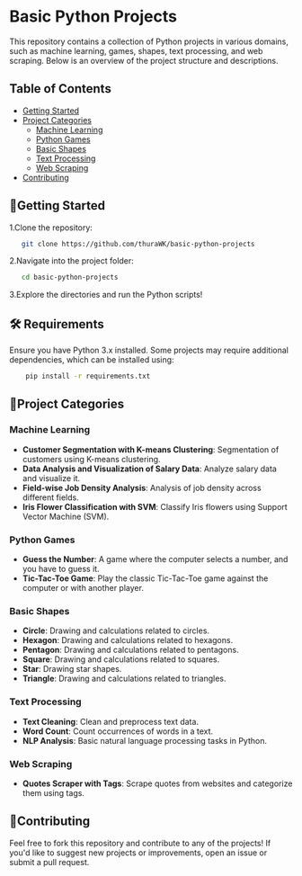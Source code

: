 # Basic Python Projects

This repository contains a collection of Python projects in various domains, such as machine learning, games, shapes, text processing, and web scraping. Below is an overview of the project structure and descriptions.

## Table of Contents

- [Getting Started](#getting-started)
- [Project Categories](#project-categories)
  - [Machine Learning](#machine-learning)
  - [Python Games](#python-games)
  - [Basic Shapes](#basic-shapes)
  - [Text Processing](#text-processing)
  - [Web Scraping](#web-scraping)
- [Contributing](#contributing)

## 🚀Getting Started

1.Clone the repository:

```bash
   git clone https://github.com/thuraWK/basic-python-projects
```

2.Navigate into the project folder:

```bash
   cd basic-python-projects
```

3.Explore the directories and run the Python scripts!

## 🛠 Requirements

Ensure you have Python 3.x installed. Some projects may require additional dependencies, which can be installed using:

```bash
    pip install -r requirements.txt
```

## 📌Project Categories

### Machine Learning

- **Customer Segmentation with K-means Clustering**: Segmentation of customers using K-means clustering.
- **Data Analysis and Visualization of Salary Data**: Analyze salary data and visualize it.
- **Field-wise Job Density Analysis**: Analysis of job density across different fields.
- **Iris Flower Classification with SVM**: Classify Iris flowers using Support Vector Machine (SVM).

### Python Games

- **Guess the Number**: A game where the computer selects a number, and you have to guess it.
- **Tic-Tac-Toe Game**: Play the classic Tic-Tac-Toe game against the computer or with another player.

### Basic Shapes

- **Circle**: Drawing and calculations related to circles.
- **Hexagon**: Drawing and calculations related to hexagons.
- **Pentagon**: Drawing and calculations related to pentagons.
- **Square**: Drawing and calculations related to squares.
- **Star**: Drawing star shapes.
- **Triangle**: Drawing and calculations related to triangles.

### Text Processing

- **Text Cleaning**: Clean and preprocess text data.
- **Word Count**: Count occurrences of words in a text.
- **NLP Analysis**: Basic natural language processing tasks in Python.

### Web Scraping

- **Quotes Scraper with Tags**: Scrape quotes from websites and categorize them using tags.

## 🤝Contributing

Feel free to fork this repository and contribute to any of the projects! If you'd like to suggest new projects or improvements, open an issue or submit a pull request.
